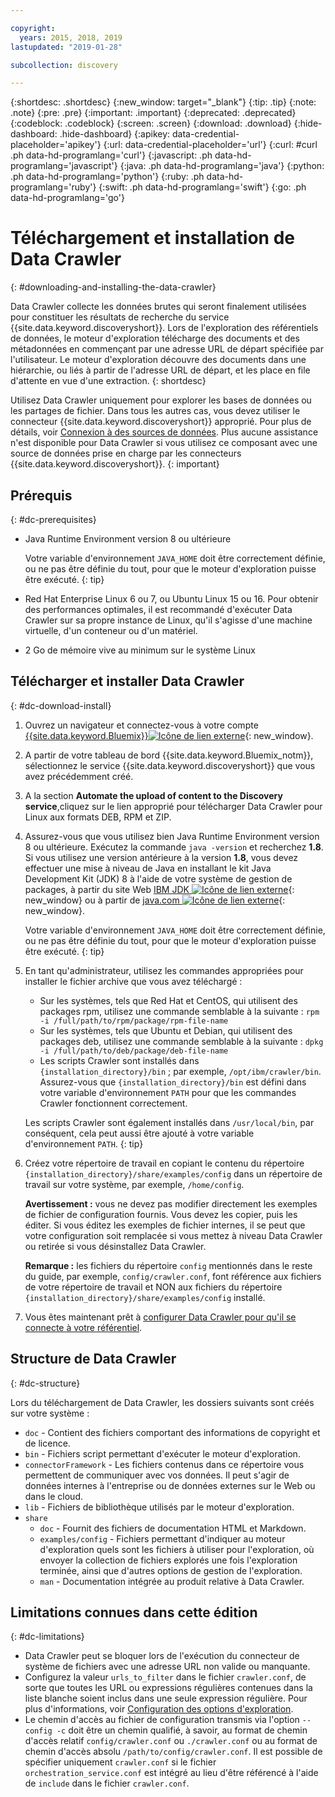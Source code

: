 ```yaml
---

copyright:
  years: 2015, 2018, 2019
lastupdated: "2019-01-28"

subcollection: discovery

---
```


{:shortdesc: .shortdesc}
{:new_window: target="_blank"}
{:tip: .tip}
{:note: .note}
{:pre: .pre}
{:important: .important}
{:deprecated: .deprecated}
{:codeblock: .codeblock}
{:screen: .screen}
{:download: .download}
{:hide-dashboard: .hide-dashboard}
{:apikey: data-credential-placeholder='apikey'} 
{:url: data-credential-placeholder='url'}
{:curl: #curl .ph data-hd-programlang='curl'}
{:javascript: .ph data-hd-programlang='javascript'}
{:java: .ph data-hd-programlang='java'}
{:python: .ph data-hd-programlang='python'}
{:ruby: .ph data-hd-programlang='ruby'}
{:swift: .ph data-hd-programlang='swift'}
{:go: .ph data-hd-programlang='go'}

# Téléchargement et installation de Data Crawler
{: #downloading-and-installing-the-data-crawler}

Data Crawler collecte les données brutes qui seront finalement utilisées pour constituer les résultats de recherche du service {{site.data.keyword.discoveryshort}}. Lors de l'exploration des référentiels de données, le moteur d'exploration télécharge des documents et des métadonnées en commençant par une adresse URL de départ spécifiée par l'utilisateur. Le moteur d'exploration découvre des documents dans une hiérarchie, ou liés à partir de l'adresse URL de départ, et les place en file d'attente en vue d'une extraction.
{: shortdesc}

Utilisez Data Crawler uniquement pour explorer les bases de données ou les partages de fichier. Dans tous les autres cas, vous devez utiliser le connecteur {{site.data.keyword.discoveryshort}} approprié. Pour plus de détails, voir [Connexion à des sources de données](/docs/services/discovery?topic=discovery-sources#sources). Plus aucune assistance n'est disponible pour Data Crawler si vous utilisez ce composant avec une source de données prise en charge par les connecteurs {{site.data.keyword.discoveryshort}}.
{: important}

## Prérequis
{: #dc-prerequisites}

-   Java Runtime Environment version 8 ou ultérieure

    Votre variable d'environnement `JAVA_HOME` doit être correctement définie, ou ne pas être définie du tout, pour que le moteur d'exploration puisse être exécuté.
    {: tip}
-   Red Hat Enterprise Linux 6 ou 7, ou Ubuntu Linux 15 ou 16. Pour obtenir des performances optimales, il est recommandé d'exécuter Data Crawler sur sa propre instance de Linux, qu'il s'agisse d'une machine virtuelle, d'un conteneur ou d'un matériel.

-   2 Go de mémoire vive au minimum sur le système Linux

## Télécharger et installer Data Crawler
{: #dc-download-install}

1.  Ouvrez un navigateur et connectez-vous à votre compte [{{site.data.keyword.Bluemix}}![Icône de lien externe](../../icons/launch-glyph.svg "Icône de lien externe")](https://{DomainName}/){: new_window}.

1.  A partir de votre tableau de bord {{site.data.keyword.Bluemix_notm}}, sélectionnez le service {{site.data.keyword.discoveryshort}} que vous avez précédemment créé.

1.  A la section **Automate the upload of content to the Discovery service**,cliquez sur le lien approprié pour télécharger Data Crawler pour Linux aux formats DEB, RPM et ZIP.

1.  Assurez-vous que vous utilisez bien Java Runtime Environment version 8 ou ultérieure. Exécutez la commande `java -version` et recherchez **1.8**. Si vous utilisez une version antérieure à la version **1.8**, vous devez effectuer une mise à niveau de Java en installant le kit Java Development Kit (JDK) 8 à l'aide de votre système de gestion de packages, à partir du site Web [IBM JDK ![Icône de lien externe](../../icons/launch-glyph.svg "Icône de lien externe")](https://www.ibm.com/developerworks/java/jdk/){: new_window} ou à partir de [java.com ![Icône de lien externe](../../icons/launch-glyph.svg "Icône de lien externe")](http://www.java.com){: new_window}.

    Votre variable d'environnement `JAVA_HOME` doit être correctement définie, ou ne pas être définie du tout, pour que le moteur d'exploration puisse être exécuté.
    {: tip}

1.  En tant qu'administrateur, utilisez les commandes appropriées pour installer le fichier archive que vous avez téléchargé :

    -   Sur les systèmes, tels que Red Hat et CentOS, qui utilisent des packages rpm, utilisez une commande semblable à la suivante : `rpm -i /full/path/to/rpm/package/rpm-file-name`
    -   Sur les systèmes, tels que Ubuntu et Debian, qui utilisent des packages deb, utilisez une commande semblable à la suivante : `dpkg -i /full/path/to/deb/package/deb-file-name`
    -   Les scripts Crawler sont installés dans `{installation_directory}/bin` ; par exemple, `/opt/ibm/crawler/bin`. Assurez-vous que `{installation_directory}/bin` est défini dans votre variable d'environnement `PATH` pour que les commandes Crawler fonctionnent correctement.

    Les scripts Crawler sont également installés dans `/usr/local/bin`, par conséquent, cela peut aussi être ajouté à votre variable d'environnement `PATH`.
    {: tip}
1.  Créez votre répertoire de travail en copiant le contenu du répertoire `{installation_directory}/share/examples/config` dans un répertoire de travail sur votre système, par exemple, `/home/config`.

    **Avertissement :** vous ne devez pas modifier directement les exemples de fichier de configuration fournis. Vous devez les copier, puis les éditer. Si vous éditez les exemples de fichier internes, il se peut que votre configuration soit remplacée si vous mettez à niveau Data Crawler ou retirée si vous désinstallez Data Crawler.

    **Remarque :** les fichiers du répertoire `config` mentionnés dans le reste du guide, par exemple, `config/crawler.conf`, font référence aux fichiers de votre répertoire de travail et NON aux fichiers du répertoire `{installation_directory}/share/examples/config` installé.

1.  Vous êtes maintenant prêt à [configurer Data Crawler pour qu'il se connecte à votre référentiel](/docs/services/discovery?topic=discovery-configuring-connector-and-seed-options#configuring-connector-and-seed-options).

## Structure de Data Crawler
{: #dc-structure}

Lors du téléchargement de Data Crawler, les dossiers suivants sont créés sur votre système :

-   `doc` - Contient des fichiers comportant des informations de copyright et de licence.
-   `bin` - Fichiers script permettant d'exécuter le moteur d'exploration.
-   `connectorFramework` - Les fichiers contenus dans ce répertoire vous permettent de communiquer avec vos données. Il peut s'agir de données internes à l'entreprise ou de données externes sur le Web ou dans le cloud.
-   `lib` - Fichiers de bibliothèque utilisés par le moteur d'exploration.
-   `share`
    -   `doc` - Fournit des fichiers de documentation HTML et Markdown.
    -   `examples/config` - Fichiers permettant d'indiquer au moteur d'exploration quels sont les fichiers à utiliser pour l'exploration, où envoyer la collection de fichiers explorés une fois l'exploration terminée, ainsi que d'autres options de gestion de l'exploration.
    -   `man` - Documentation intégrée au produit relative à Data Crawler.

## Limitations connues dans cette édition
{: #dc-limitations}

-   Data Crawler peut se bloquer lors de l'exécution du connecteur de système de fichiers avec une adresse URL non valide ou manquante.
-   Configurez la valeur `urls_to_filter` dans le fichier `crawler.conf`, de sorte que toutes les URL ou expressions régulières contenues dans la liste blanche soient inclus dans une seule expression régulière. Pour plus d'informations, voir [Configuration des options d'exploration](/docs/services/discovery?topic=discovery-configuring-the-data-crawler#configuring-crawl-options).
-   Le chemin d'accès au fichier de configuration transmis via l'option `--config -c` doit être un chemin qualifié, à savoir, au format de chemin d'accès relatif `config/crawler.conf` ou
`./crawler.conf` ou au format de chemin d'accès absolu `/path/to/config/crawler.conf`. Il est possible de spécifier uniquement `crawler.conf` si le fichier `orchestration_service.conf` est intégré au lieu d'être référencé à l'aide de `include` dans le fichier `crawler.conf`.
